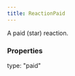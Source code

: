 ```yaml
---
title: ReactionPaid
---
```


A paid (star) reaction.

### Properties

<div class="flex flex-col gap-3"><div><div class="flex gap-2"><div class="font-mono p" id="p_type" data-anchor><span class="font-bold">type</span><span class="opacity-50">:</span> <span>&quot;paid&quot;</span></div></div></div></div>


